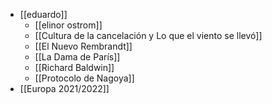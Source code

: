 

- [[eduardo]]
	- [[elinor ostrom]]
	- [[Cultura de la cancelación y Lo que el viento se llevó]]
	- [[El Nuevo Rembrandt]]
	- [[La Dama de París]]
	- [[Richard Baldwin]] 
	- [[Protocolo de Nagoya]]
- [[Europa 2021/2022]]








